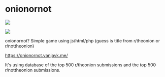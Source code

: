 # onionornot

![](https://i.imgur.com/h1O8qFk.png)

![](https://i.imgur.com/RTR3oIS.png)

onionornot? Simple game using js/html/php (guess is title from r/theonion or r/nottheonion) 

https://onionornot.vanjavk.me/    

It's using database of the top 500 r/theonion submissions and the top 500 r/nottheonion submissions.

